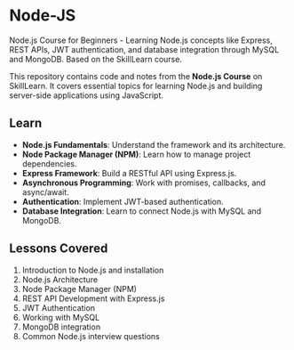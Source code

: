 # Node-JS
Node.js Course for Beginners - Learning Node.js concepts like Express, REST APIs, JWT authentication, and database integration through MySQL and MongoDB. Based on the SkillLearn course.

This repository contains code and notes from the **Node.js Course** on SkillLearn. It covers essential topics for learning Node.js and building server-side applications using JavaScript.

## Learn
- **Node.js Fundamentals**: Understand the framework and its architecture.
- **Node Package Manager (NPM)**: Learn how to manage project dependencies.
- **Express Framework**: Build a RESTful API using Express.js.
- **Asynchronous Programming**: Work with promises, callbacks, and async/await.
- **Authentication**: Implement JWT-based authentication.
- **Database Integration**: Learn to connect Node.js with MySQL and MongoDB.

## Lessons Covered
1. Introduction to Node.js and installation
2. Node.js Architecture
3. Node Package Manager (NPM)
4. REST API Development with Express.js
5. JWT Authentication
6. Working with MySQL
7. MongoDB integration
8. Common Node.js interview questions
